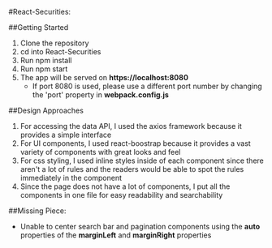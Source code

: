 #React-Securities:

##Getting Started

1. Clone the repository
2. cd into React-Securities
3. Run npm install
4. Run npm start
5. The app will be served on **https://localhost:8080**
   - If port 8080 is used, please use a different port number by changing the 'port' property in **webpack.config.js**
   
##Design Approaches

1. For accessing the data API, I used the axios framework because it provides a simple interface
2. For UI components, I used react-boostrap because it provides a vast variety of components with great looks and feel
3. For css styling, I used inline styles inside of each component since there aren't a lot of rules and the readers would be able to spot the rules immediately in the component
4. Since the page does not have a lot of components, I put all the components in one file for easy readability and searchability

##Missing Piece:

- Unable to center search bar and pagination components using the **auto** properties of the **marginLeft** and **marginRight** properties 



